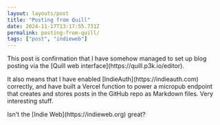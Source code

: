 ```yaml
---
layout: layouts/post
title: "Posting from Quill"
date: 2024-11-17T13:17:55.731Z
permalink: posting-from-quill/
tags: ["post", "indieweb"]
---
```

  <p>This post is confirmation that I have somehow managed to set up blog posting via the [Quill web interface](https://quill.p3k.io/editor). </p>
<p>
  It also means that I have enabled [IndieAuth](https://indieauth.com) correctly, and have built a Vercel function to power a micropub endpoint that creates and stores posts in the GitHub repo as Markdown files. Very interesting stuff.
  <br />
</p>
<p>Isn't the [Indie Web](https://indieweb.org) great?</p>